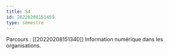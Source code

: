```yaml
---
title: S4
id: 20220208151459
type: semestre
---
```


Parcours : [[20220208151340]] Information numérique dans les organisations.


